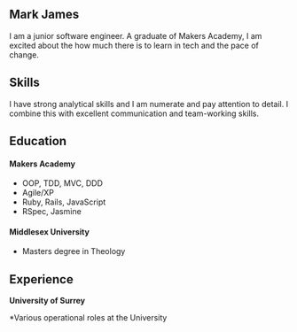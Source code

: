 ## Mark James

I am a junior software engineer. A graduate of Makers Academy, I am excited about the how much there is to learn in tech and the pace of change.

## Skills

I have strong analytical skills and I am numerate and pay attention to detail. I combine this with excellent communication and team-working skills.


## Education

#### Makers Academy

- OOP, TDD, MVC, DDD
- Agile/XP
- Ruby, Rails, JavaScript
- RSpec, Jasmine

#### Middlesex University

- Masters degree in Theology


## Experience

**University of Surrey**

*Various operational roles at the University 
